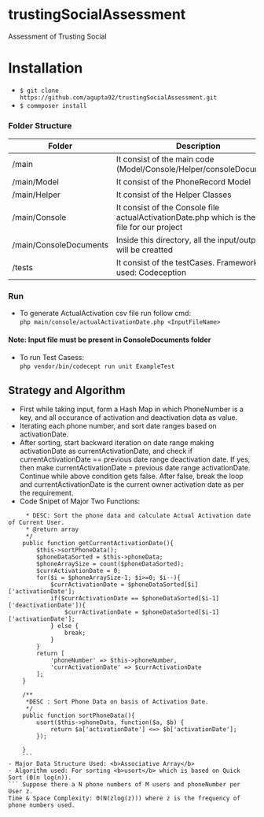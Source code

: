 # trustingSocialAssessment
Assessment of Trusting Social

# Installation
- ```$ git clone https://github.com/agupta92/trustingSocialAssessment.git```
- ```$ commposer install ```

### Folder Structure


| Folder | Description |
| ------ | ------ |
| /main | It consist of the main code (Model/Console/Helper/consoleDocuments) |
| /main/Model | It consist of the PhoneRecord Model |
| /main/Helper | It consist of the Helper Classes |
| /main/Console | It consist of the Console file actualActivationDate.php which is the main file for our project |
| /main/ConsoleDocuments | Inside this directory, all the input/output csv will be creatted |
| /tests | It consist of the testCases. Framework used: Codeception |


### Run
- To generate ActualActivation csv file run follow cmd: <br>
  ``` php main/console/actualActivationDate.php <InputFileName> ```
#### Note: Input file must be present in ConsoleDocuments folder

- To run Test Casess: <br>
``` php vendor/bin/codecept run unit ExampleTest ```

## Strategy and Algorithm
- First while taking input, form a Hash Map in which PhoneNumber is a key, and all occurance of activation and deactivation data as value.
- Iterating each phone number, and sort date ranges based on activationDate.
- After sorting, start backward iteration on date range making activationDate as currentActivationDate, and check if currentActivationDate == previous date range deactivation date. If yes, then make currentActivationDate = previous date range activationDate. Continue while above condition gets false. After false, break the loop and currentActivationDate is the current owner activation date as per the requirement.
- Code Snipet of Major Two Functions:
```/**
     * DESC: Sort the phone data and calculate Actual Activation date of Current User.
     * @return array
     */
    public function getCurrentActivationDate(){
        $this->sortPhoneData();
        $phoneDataSorted = $this->phoneData;
        $phoneArraySize = count($phoneDataSorted);
        $currActivationDate = 0;
        for($i = $phoneArraySize-1; $i>=0; $i--){
            $currActivationDate = $phoneDataSorted[$i]['activationDate'];
            if($currActivationDate == $phoneDataSorted[$i-1]['deactivationDate']){
                $currActivationDate = $phoneDataSorted[$i-1]['activationDate'];
            } else {
                break;
            }
        }
        return [
            'phoneNumber' => $this->phoneNumber,
            'currActivationDate' => $currActivationDate
        ];
    }

    /**
     *DESC : Sort Phone Data on basis of Activation Date.
     */
    public function sortPhoneData(){
        usort($this->phoneData, function($a, $b) {
            return $a['activationDate'] <=> $b['activationDate'];
        });

    }
    ```
- Major Data Structure Used: <b>Associative Array</b>
- Algorithm used: For sorting <b>usort</b> which is based on Quick Sort (Θ(n log(n)).
``` Suppose there a N phone numbers of M users and phoneNumber per User z. 
Time & Space Complexity: Θ(N(zlog(z))) where z is the frequency of phone numbers used.

